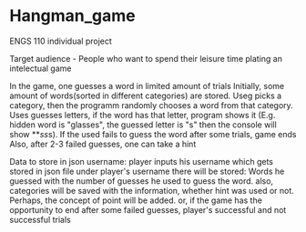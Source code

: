 # Hangman_game
ENGS 110 individual project

Target audience - People who want to spend their leisure time plating an intelectual game

In the game, one guesses a word in limited amount of trials
Initially, some amount of words(sorted in different categories) are stored.
Useg picks a category, then the programm randomly chooses a word from that category.
Uses guesses letters, if the word has that letter, program shows it (E.g. hidden word is "glasses", the guessed letter is "s" then the console will show ***ss*s). If the used fails to guess the word after some trials, game ends
Also, after 2-3 failed guesses, one can take a hint

Data to store in json
username: player inputs his username which gets stored in json file
under player's username there will be stored:
Words he guessed with the number of guesses he used to guess the word. 
also, categories will be saved with the information, whether hint was used or not. Perhaps, the concept of point will be added.
    or, if the game has the opportunity to end after some failed guesses, player's successful and not successful trials
 
